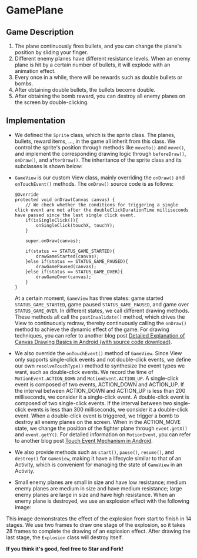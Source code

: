 # GamePlane

Game Description
----

 1. The plane continuously fires bullets, and you can change the plane's position by sliding your finger.
 2. Different enemy planes have different resistance levels. When an enemy plane is hit by a certain number of bullets, it will explode with an animation effect.
 3. Every once in a while, there will be rewards such as double bullets or bombs.
 4. After obtaining double bullets, the bullets become double.
 5. After obtaining the bomb reward, you can destroy all enemy planes on the screen by double-clicking.



Implementation
--

 - We defined the `Sprite` class, which is the sprite class. The planes, bullets, reward items, ..., in the game all inherit from this class. We control the sprite's position through methods like `moveTo()` and `move()`, and implement the corresponding drawing logic through `beforeDraw()`, `onDraw()`, and `afterDraw()`. The inheritance of the sprite class and its subclasses is shown below:


 - `GameView` is our custom View class, mainly overriding the `onDraw()` and `onTouchEvent()` methods. The `onDraw()` source code is as follows:

	```
	@Override
	protected void onDraw(Canvas canvas) {
	    // We check whether the conditions for triggering a single click event are met after the doubleClickDurationTime milliseconds have passed since the last single click event.
	    if(isSingleClick()){
	        onSingleClick(touchX, touchY);
	    }
	
	    super.onDraw(canvas);
	
	    if(status == STATUS_GAME_STARTED){
	        drawGameStarted(canvas);
	    }else if(status == STATUS_GAME_PAUSED){
	        drawGamePaused(canvas);
	    }else if(status == STATUS_GAME_OVER){
	        drawGameOver(canvas);
	    }
	}
	```

    At a certain moment, `GameView` has three states: game started `STATUS_GAME_STARTED`, game paused `STATUS_GAME_PAUSED`, and game over `STATUS_GAME_OVER`. In different states, we call different drawing methods. These methods all call the `postInvalidate()` method, which drives the View to continuously redraw, thereby continuously calling the `onDraw()` method to achieve the dynamic effect of the game. For drawing techniques, you can refer to another blog post [Detailed Explanation of Canvas Drawing Basics in Android (with source code download)](http://blog.csdn.net/iispring/article/details/49770651).
 
 - We also override the `onTouchEvent()` method of `GameView`. Since View only supports single-click events and not double-click events, we define our own `resolveTouchType()` method to synthesize the event types we want, such as double-click events. We record the time of `MotionEvent.ACTION_DOWN` and `MotionEvent.ACTION_UP`. A single-click event is composed of two events, ACTION_DOWN and ACTION_UP. If the interval between ACTION_DOWN and ACTION_UP is less than 200 milliseconds, we consider it a single-click event. A double-click event is composed of two single-click events. If the interval between two single-click events is less than 300 milliseconds, we consider it a double-click event. When a double-click event is triggered, we trigger a bomb to destroy all enemy planes on the screen. When in the ACTION_MOVE state, we change the position of the fighter plane through `event.getX()` and `event.getY()`. For detailed information on `MotionEvent`, you can refer to another blog post [Touch Event Mechanism in Android](http://blog.csdn.net/iispring/article/details/50364126).
 
 - We also provide methods such as `start()`, `pause()`, `resume()`, and `destroy()` for `GameView`, making it have a lifecycle similar to that of an Activity, which is convenient for managing the state of `GameView` in an Activity.
 
 - Small enemy planes are small in size and have low resistance; medium enemy planes are medium in size and have medium resistance; large enemy planes are large in size and have high resistance. When an enemy plane is destroyed, we use an explosion effect with the following image:
  
  This image demonstrates the effect of the explosion from start to finish in 14 stages. We use two frames to draw one stage of the explosion, so it takes 28 frames to complete the drawing of an explosion effect. After drawing the last stage, the `Explosion` class will destroy itself.
   

**If you think it's good, feel free to Star and Fork!**
